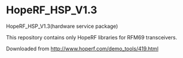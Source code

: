 # HopeRF_HSP_V1.3
HopeRF_HSP_V1.3(hardware service package)

This repository contains only HopeRF libraries for RFM69 transceivers.

Downloaded from http://www.hoperf.com/demo_tools/419.html
